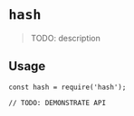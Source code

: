 # `hash`

> TODO: description

## Usage

```
const hash = require('hash');

// TODO: DEMONSTRATE API
```
